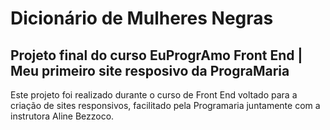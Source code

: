 # Dicionário de Mulheres Negras
## Projeto final do curso EuProgrAmo Front End | Meu primeiro site resposivo da PrograMaria

Este projeto foi realizado durante o curso de Front End voltado para a criação de sites responsivos, facilitado pela Programaria juntamente com a instrutora Aline Bezzoco. 
